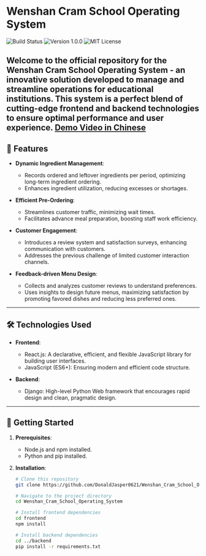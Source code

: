 # Wenshan Cram School Operating System
![Build Status](https://img.shields.io/badge/build-passing-brightgreen) ![Version 1.0.0](https://img.shields.io/badge/version-1.0.0-blue) ![MIT License](https://img.shields.io/badge/license-MIT-green)

Welcome to the official repository for the Wenshan Cram School Operating System - an innovative solution developed to manage and streamline operations for educational institutions. This system is a perfect blend of cutting-edge frontend and backend technologies to ensure optimal performance and user experience.
[Demo Video in Chinese](https://www.youtube.com/watch?v=UJ_Pa57Ln88)
---

## 🚀 Features

- **Dynamic Ingredient Management**:
  - Records ordered and leftover ingredients per period, optimizing long-term ingredient ordering.
  - Enhances ingredient utilization, reducing excesses or shortages.

- **Efficient Pre-Ordering**:
  - Streamlines customer traffic, minimizing wait times.
  - Facilitates advance meal preparation, boosting staff work efficiency.

- **Customer Engagement**:
  - Introduces a review system and satisfaction surveys, enhancing communication with customers.
  - Addresses the previous challenge of limited customer interaction channels.

- **Feedback-driven Menu Design**:
  - Collects and analyzes customer reviews to understand preferences.
  - Uses insights to design future menus, maximizing satisfaction by promoting favored dishes and reducing less preferred ones.
---

## 🛠️ Technologies Used

- **Frontend**:
  - React.js: A declarative, efficient, and flexible JavaScript library for building user interfaces.
  - JavaScript (ES6+): Ensuring modern and efficient code structure.
  
- **Backend**:
  - Django: High-level Python Web framework that encourages rapid design and clean, pragmatic design.

---

## 🚀 Getting Started

1. **Prerequisites**:

   - Node.js and npm installed.
   - Python and pip installed.

2. **Installation**:

   ```bash
   # Clone this repository
   git clone https://github.com/DonaldJasper0621/Wenshan_Cram_School_Operating_System.git

   # Navigate to the project directory
   cd Wenshan_Cram_School_Operating_System

   # Install frontend dependencies
   cd frontend
   npm install

   # Install backend dependencies
   cd ../backend
   pip install -r requirements.txt
